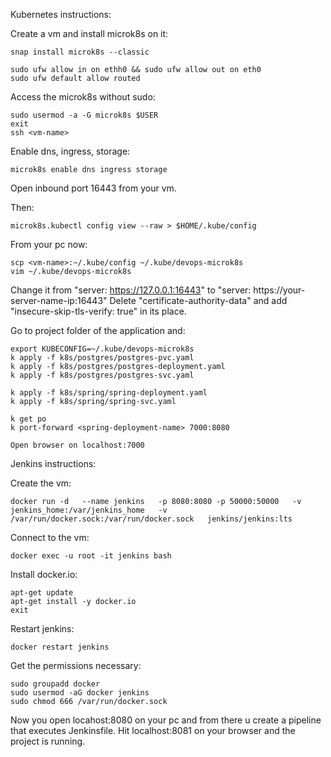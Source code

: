 Kubernetes instructions:

Create a vm and install microk8s on it:

	snap install microk8s --classic
	
	sudo ufw allow in on ethh0 && sudo ufw allow out on eth0
	sudo ufw default allow routed



Access the microk8s without sudo:

	sudo usermod -a -G microk8s $USER
	exit
	ssh <vm-name>

Enable dns, ingress, storage:

	microk8s enable dns ingress storage

Open inbound port 16443 from your vm.

Then:

	microk8s.kubectl config view --raw > $HOME/.kube/config

From your pc now:

	scp <vm-name>:~/.kube/config ~/.kube/devops-microk8s
	vim ~/.kube/devops-microk8s

Change it from "server: https://127.0.0.1:16443" to "server: https://your-server-name-ip:16443"
Delete "certificate-authority-data" and add "insecure-skip-tls-verify: true" in its place.

Go to project folder of the application and:

	export KUBECONFIG=~/.kube/devops-microk8s
	k apply -f k8s/postgres/postgres-pvc.yaml
	k apply -f k8s/postgres/postgres-deployment.yaml
	k apply -f k8s/postgres/postgres-svc.yaml
	
	k apply -f k8s/spring/spring-deployment.yaml
	k apply -f k8s/spring/spring-svc.yaml
 
	k get po
	k port-forward <spring-deployment-name> 7000:8080

	Open browser on localhost:7000

Jenkins instructions:
	
 Create the vm:
  
 	docker run -d   --name jenkins   -p 8080:8080 -p 50000:50000   -v jenkins_home:/var/jenkins_home   -v /var/run/docker.sock:/var/run/docker.sock   jenkins/jenkins:lts
 
 Connect to the vm:
 	
  	docker exec -u root -it jenkins bash

 Install docker.io:
 
   	apt-get update
	apt-get install -y docker.io
	exit
 
 Restart jenkins:
 	
  	docker restart jenkins

 Get the permissions necessary:
 
	sudo groupadd docker
	sudo usermod -aG docker jenkins 
	sudo chmod 666 /var/run/docker.sock
 
 Now you open locahost:8080 on your pc and from there u create a pipeline that executes Jenkinsfile. Hit localhost:8081 on your browser and the project is running.
